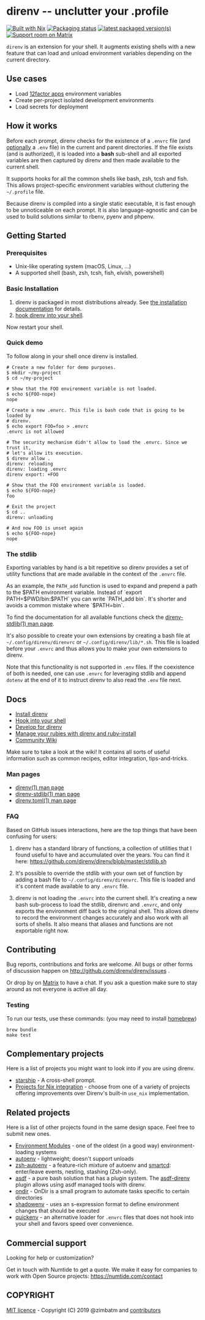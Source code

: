 direnv -- unclutter your .profile
=================================

[![Built with Nix](https://builtwithnix.org/badge.svg)](https://builtwithnix.org)
[![Packaging status](https://repology.org/badge/tiny-repos/direnv.svg)](https://repology.org/project/direnv/versions)
[![latest packaged version(s)](https://repology.org/badge/latest-versions/direnv.svg)](https://repology.org/project/direnv/versions)
[![Support room on Matrix](https://img.shields.io/matrix/direnv:numtide.com.svg?label=%23direnv%3Anumtide.com&logo=matrix&server_fqdn=matrix.numtide.com)](https://matrix.to/#/#direnv:numtide.com)

`direnv` is an extension for your shell. It augments existing shells with a
new feature that can load and unload environment variables depending on the
current directory.

## Use cases

* Load [12factor apps](https://12factor.net/) environment variables
* Create per-project isolated development environments
* Load secrets for deployment

## How it works

Before each prompt, direnv checks for the existence of a `.envrc` file (and
[optionally](man/direnv.toml.1.md#codeloaddotenvcode) a `.env` file) in the current
and parent directories. If the file exists (and is authorized), it is loaded
into a **bash** sub-shell and all exported variables are then captured by
direnv and then made available to the current shell.

It supports hooks for all the common shells like bash, zsh, tcsh and fish.
This allows project-specific environment variables without cluttering the
`~/.profile` file.

Because direnv is compiled into a single static executable, it is fast enough
to be unnoticeable on each prompt. It is also language-agnostic and can be
used to build solutions similar to rbenv, pyenv and phpenv.

## Getting Started

### Prerequisites

* Unix-like operating system (macOS, Linux, ...)
* A supported shell (bash, zsh, tcsh, fish, elvish, powershell)

### Basic Installation

1. direnv is packaged in most distributions already. See [the installation documentation](docs/installation.md) for details.
2. [hook direnv into your shell](docs/hook.md).

Now restart your shell.

### Quick demo

To follow along in your shell once direnv is installed.

```shell
# Create a new folder for demo purposes.
$ mkdir ~/my-project
$ cd ~/my-project

# Show that the FOO environment variable is not loaded.
$ echo ${FOO-nope}
nope

# Create a new .envrc. This file is bash code that is going to be loaded by
# direnv.
$ echo export FOO=foo > .envrc
.envrc is not allowed

# The security mechanism didn't allow to load the .envrc. Since we trust it,
# let's allow its execution.
$ direnv allow .
direnv: reloading
direnv: loading .envrc
direnv export: +FOO

# Show that the FOO environment variable is loaded.
$ echo ${FOO-nope}
foo

# Exit the project
$ cd ..
direnv: unloading

# And now FOO is unset again
$ echo ${FOO-nope}
nope
```

### The stdlib

Exporting variables by hand is a bit repetitive so direnv provides a set of
utility functions that are made available in the context of the `.envrc` file.

As an example, the `PATH_add` function is used to expand and prepend a path to
the $PATH environment variable. Instead of `export PATH=$PWD/bin:$PATH` you
can write `PATH_add bin`. It's shorter and avoids a common mistake where
`$PATH=bin`.

To find the documentation for all available functions check the
[direnv-stdlib(1) man page](man/direnv-stdlib.1.md).

It's also possible to create your own extensions by creating a bash file at
`~/.config/direnv/direnvrc` or `~/.config/direnv/lib/*.sh`. This file is
loaded before your `.envrc` and thus allows you to make your own extensions to
direnv.

Note that this functionality is not supported in `.env` files. If the
coexistence of both is needed, one can use `.envrc` for leveraging stdlib and
append `dotenv` at the end of it to instruct direnv to also read the `.env`
file next.

## Docs

* [Install direnv](docs/installation.md)
* [Hook into your shell](docs/hook.md)
* [Develop for direnv](docs/development.md)
* [Manage your rubies with direnv and ruby-install](docs/ruby.md)
* [Community Wiki](https://github.com/direnv/direnv/wiki)

Make sure to take a look at the wiki! It contains all sorts of useful
information such as common recipes, editor integration, tips-and-tricks.

### Man pages

* [direnv(1) man page](man/direnv.1.md)
* [direnv-stdlib(1) man page](man/direnv-stdlib.1.md)
* [direnv.toml(1) man page](man/direnv.toml.1.md)

### FAQ

Based on GitHub issues interactions, here are the top things that have been
confusing for users:

1. direnv has a standard library of functions, a collection of utilities that
   I found useful to have and accumulated over the years. You can find it
   here: https://github.com/direnv/direnv/blob/master/stdlib.sh

2. It's possible to override the stdlib with your own set of function by
   adding a bash file to `~/.config/direnv/direnvrc`. This file is loaded and
   it's content made available to any `.envrc` file.

3. direnv is not loading the `.envrc` into the current shell. It's creating a
   new bash sub-process to load the stdlib, direnvrc and `.envrc`, and only
   exports the environment diff back to the original shell. This allows direnv
   to record the environment changes accurately and also work with all sorts
   of shells. It also means that aliases and functions are not exportable
   right now.

## Contributing

Bug reports, contributions and forks are welcome. All bugs or other forms of
discussion happen on http://github.com/direnv/direnv/issues .

Or drop by on [Matrix](https://matrix.to/#/#direnv:numtide.com) to
have a chat. If you ask a question make sure to stay around as not everyone is
active all day.

### Testing

To run our tests, use these commands: (you may need to install [homebrew](https://brew.sh/))

```
brew bundle
make test
```

## Complementary projects

Here is a list of projects you might want to look into if you are using direnv.

* [starship](https://starship.rs/) - A cross-shell prompt.
* [Projects for Nix integration](https://github.com/direnv/direnv/wiki/Nix) - choose from one of a variety of projects offering improvements over Direnv's built-in `use_nix` implementation.

## Related projects

Here is a list of other projects found in the same design space. Feel free to
submit new ones.

* [Environment Modules](http://modules.sourceforge.net/) - one of the oldest (in a good way) environment-loading systems
* [autoenv](https://github.com/kennethreitz/autoenv) - lightweight; doesn't support unloads
* [zsh-autoenv](https://github.com/Tarrasch/zsh-autoenv) - a feature-rich mixture of autoenv and [smartcd](https://github.com/cxreg/smartcd): enter/leave events, nesting, stashing (Zsh-only).
* [asdf](https://github.com/asdf-vm/asdf) - a pure bash solution that has a plugin system. The [asdf-direnv](https://github.com/asdf-community/asdf-direnv) plugin allows using asdf managed tools with direnv.
* [ondir](https://github.com/alecthomas/ondir) - OnDir is a small program to automate tasks specific to certain directories
* [shadowenv](https://shopify.github.io/shadowenv/) - uses an s-expression format to define environment changes that should be executed
* [quickenv](https://github.com/untitaker/quickenv) - an alternative loader for `.envrc` files that does not hook into your shell and favors speed over convenience.

## Commercial support

Looking for help or customization?

Get in touch with Numtide to get a quote. We make it easy for companies to
work with Open Source projects: <https://numtide.com/contact>

## COPYRIGHT

[MIT licence](LICENSE) - Copyright (C) 2019 @zimbatm and [contributors](https://github.com/direnv/direnv/graphs/contributors)
